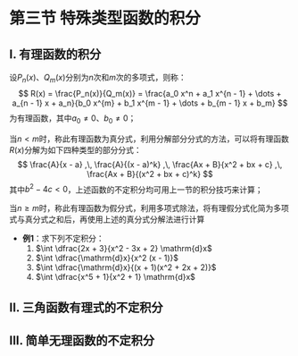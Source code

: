 # 第三节 特殊类型函数的积分

## I. 有理函数的积分

设$P_n(x)$、$Q_m(x)$分别为$n$次和$m$次的多项式，则称：
$$
R(x) = \frac{P_n(x)}{Q_m(x)} = \frac{a_0 x^n + a_1 x^{n - 1} + \dots + a_{n - 1} x + a_n}{b_0 x^{m} + b_1 x^{m - 1} + \dots + b_{m - 1} x + b_m}
$$
为有理函数，其中$a_0 \neq 0$、$b_0 \neq 0$；

当$n \lt m$时，称此有理函数为真分式，利用分解部分分式的方法，可以将有理函数$R(x)$分解为如下四种类型的部分分式：
$$
\frac{A}{x - a} ,\, \frac{A}{(x - a)^k} ,\, \frac{Ax + B}{x^2 + bx + c} ,\, \frac{Ax + B}{(x^2 + bx + c)^k}
$$
其中$b^2 - 4c \lt 0$，上述函数的不定积分均可用上一节的积分技巧来计算；

当$n \geq m$时，称此有理函数为假分式，利用多项式除法，将有理假分式化简为多项式与真分式之和后，再使用上述的真分式分解法进行计算

- **例1**：求下列不定积分：
    1. $\int \dfrac{2x + 3}{x^2 - 3x + 2} \mathrm{d}x$
    2. $\int \dfrac{\mathrm{d}x}{x^2 (x - 1)}$
    3. $\int \dfrac{\mathrm{d}x}{(x + 1)(x^2 + 2x + 2)}$
    4. $\int \dfrac{x^5 + 1}{x^2 + 1} \mathrm{d}x$

## II. 三角函数有理式的不定积分

## III. 简单无理函数的不定积分

